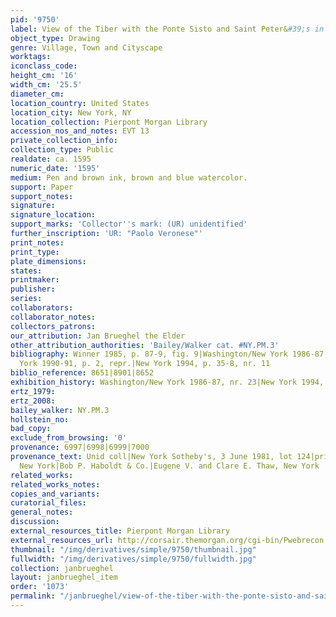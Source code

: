 ```yaml
---
pid: '9750'
label: View of the Tiber with the Ponte Sisto and Saint Peter&#39;s in the Distance
object_type: Drawing
genre: Village, Town and Cityscape
worktags:
iconclass_code:
height_cm: '16'
width_cm: '25.5'
diameter_cm:
location_country: United States
location_city: New York, NY
location_collection: Pierpont Morgan Library
accession_nos_and_notes: EVT 13
private_collection_info:
collection_type: Public
realdate: ca. 1595
numeric_date: '1595'
medium: Pen and brown ink, brown and blue watercolor.
support: Paper
support_notes:
signature:
signature_location:
support_marks: 'Collector''s mark: (UR) unidentified'
further_inscription: 'UR: "Paolo Veronese"'
print_notes:
print_type:
plate_dimensions:
states:
printmaker:
publisher:
series:
collaborators:
collaborator_notes:
collectors_patrons:
our_attribution: Jan Brueghel the Elder
other_attribution_authorities: 'Bailey/Walker cat. #NY.PM.3'
bibliography: Winner 1985, p. 87-9, fig. 9|Washington/New York 1986-87, nr. 23|New
  York 1990-91, p. 2, repr.|New York 1994, p. 35-8, nr. 11
biblio_reference: 8651|8901|8652
exhibition_history: Washington/New York 1986-87, nr. 23|New York 1994, nr. 11
ertz_1979:
ertz_2008:
bailey_walker: NY.PM.3
hollstein_no:
bad_copy:
exclude_from_browsing: '0'
provenance: 6997|6998|6999|7000
provenance_text: Unid coll|New York Sotheby's, 3 June 1981, lot 124|private collection,
  New York|Bob P. Haboldt & Co.|Eugene V. and Clare E. Thaw, New York
related_works:
related_works_notes:
copies_and_variants:
curatorial_files:
general_notes:
discussion:
external_resources_title: Pierpont Morgan Library
external_resources_url: http://corsair.themorgan.org/cgi-bin/Pwebrecon.cgi
thumbnail: "/img/derivatives/simple/9750/thumbnail.jpg"
fullwidth: "/img/derivatives/simple/9750/fullwidth.jpg"
collection: janbrueghel
layout: janbrueghel_item
order: '1073'
permalink: "/janbrueghel/view-of-the-tiber-with-the-ponte-sisto-and-saint-peters-in-the-distance"
---
```

